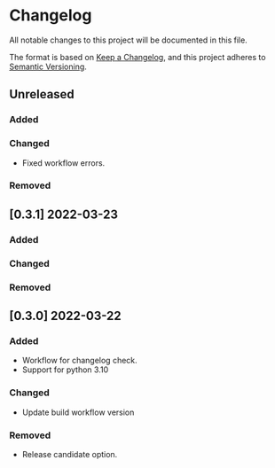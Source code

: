 # Changelog

All notable changes to this project will be documented in this file.

The format is based on [Keep a Changelog](https://keepachangelog.com/en/1.0.0/),
and this project adheres to [Semantic Versioning](https://semver.org/spec/v2.0.0.html).

## Unreleased

### Added

### Changed
* Fixed workflow errors.

### Removed


## [0.3.1] 2022-03-23

### Added

### Changed

### Removed


## [0.3.0] 2022-03-22

### Added
- Workflow for changelog check.
- Support for python 3.10

### Changed
- Update build workflow version

### Removed
- Release candidate option.

